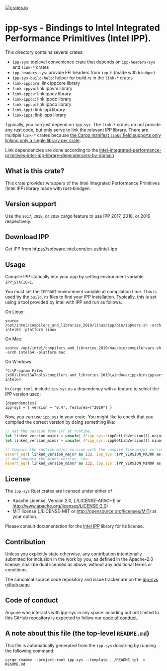 [![crates.io](https://meritbadge.herokuapp.com/ipp-sys)](https://crates.io/crates/ipp-sys)

# ipp-sys - Bindings to Intel Integrated Performance Primitives (Intel IPP).

This directory contains several crates:

 - `ipp-sys`: toplevel convenience crate that depends on `ipp-headers-sys` and `link-*` crates
 - `ipp-headers-sys`: provide FFI headers from `ipp.h` (made with `bindgen`)
 - `ipp-sys-build-help`: helper for build.rs in the `link-*` crates
 - `link-ippcore`: link ippcore library
 - `link-ippvm`: link ippvm library
 - `link-ippcv`: link ippcv library
 - `link-ippdc`: link ippdc library
 - `link-ippcp`: link ippcp library
 - `link-ippi`: link ippi library
 - `link-ipps`: link ipps library

Typically, you can just depend on `ipp-sys`. The `link-*` crates do not provide
any rust code, but only serve to link the relevant IPP library. There are
multiple `link-*` crates because [the Cargo manifest `links` field supports only
linking only a single library per
crate](https://doc.rust-lang.org/cargo/reference/manifest.html#the-links-field-optional).

Link dependencies are done according to the [intel-integrated-performance-primitives-intel-ipp-library-dependencies-by-domain](https://software.intel.com/en-us/articles/intel-integrated-performance-primitives-intel-ipp-library-dependencies-by-domain)

## What is this crate?

This crate provides wrappers of the Intel Integrated Performance Primitives
(Intel IPP) library made with rust-bindgen.

## Version support

Use the `2017`, `2018`, or `2019` cargo feature to use IPP 2017, 2018, or
2019 respectively.

## Download IPP

Get IPP from https://software.intel.com/en-us/intel-ipp

## Usage

Compile IPP statically into your app by setting environment variable
`IPP_STATIC=1`.

You must set the `IPPROOT` environment variable at compilation time. This is
used by the `build.rs` files to find your IPP installation. Typically, this is
set using a tool provided by Intel with IPP and run as follows.

On Linux:

```
source /opt/intel/compilers_and_libraries_2019/linux/ipp/bin/ippvars.sh -arch intel64 -platform linux
```

On Mac:

```
source /opt/intel/compilers_and_libraries_2019/mac/bin/compilervars.sh -arch intel64 -platform mac
```

On Windows:

```
"C:\Program Files (x86)\IntelSWTools\compilers_and_libraries_2019\windows\ipp\bin\ippvars.bat" intel64
```

In `Cargo.toml`, include `ipp-sys` as a dependency with a feature to select
the IPP version used:

```
[dependencies]
ipp-sys = { version = "0.4", features=["2019"] }
```

Now, you can use `ipp_sys` in your crate. You might like to check that you
compiled the correct version by doing something like:

```rust
// Get the version from IPP at runtime.
let linked_version_major = unsafe{ (*ipp_sys::ippGetLibVersion()).major };
let linked_version_minor = unsafe{ (*ipp_sys::ippGetLibVersion()).minor };

// Compare the runtime major version with the compile-time major version.
assert_eq!( linked_version_major as i32, ipp_sys::IPP_VERSION_MAJOR as i32);
// And compare the minor version, too.
assert_eq!( linked_version_minor as i32, ipp_sys::IPP_VERSION_MINOR as i32);
```

## License

The `ipp-sys` Rust crates are licensed under either of

* Apache License, Version 2.0,
  (./LICENSE-APACHE or http://www.apache.org/licenses/LICENSE-2.0)
* MIT license (./LICENSE-MIT or http://opensource.org/licenses/MIT)
  at your option.

Please consult documentation for the [Intel
IPP](https://software.intel.com/en-us/intel-ipp) library for its license.

## Contribution

Unless you explicitly state otherwise, any contribution intentionally
submitted for inclusion in the work by you, as defined in the Apache-2.0
license, shall be dual licensed as above, without any additional terms or
conditions.

The canonical source code repository and issue tracker are on the [ipp-sys
github page](https://github.com/astraw/ipp-sys).

## Code of conduct

Anyone who interacts with ipp-sys in any space including but not limited to
this GitHub repository is expected to follow our [code of
conduct](https://github.com/astraw/ipp-sys/blob/master/code_of_conduct.md).

## A note about this file (the top-level `README.md`)

This file is automatically generated from the `ipp-sys` docstring by running the
following command:

    cargo readme --project-root ipp-sys --template ../README.tpl  > README.md
